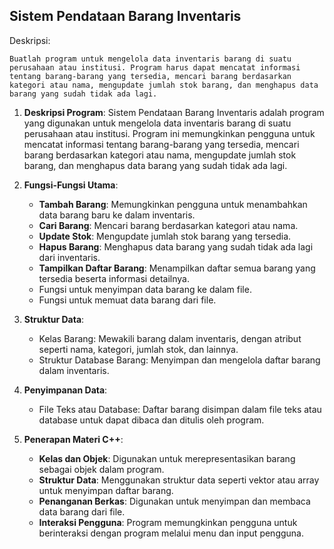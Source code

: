 ## **Sistem Pendataan Barang Inventaris**

   Deskripsi:
   
   `Buatlah program untuk mengelola data inventaris barang di suatu perusahaan atau institusi. Program harus dapat mencatat informasi tentang barang-barang yang tersedia, mencari barang berdasarkan kategori atau nama, mengupdate jumlah stok barang, dan menghapus data barang yang sudah tidak ada lagi.`

1. **Deskripsi Program**:
    Sistem Pendataan Barang Inventaris adalah program yang digunakan untuk mengelola data inventaris barang di suatu perusahaan atau institusi. Program ini memungkinkan pengguna untuk mencatat informasi tentang barang-barang yang tersedia, mencari barang berdasarkan kategori atau nama, mengupdate jumlah stok barang, dan menghapus data barang yang sudah tidak ada lagi.

2. **Fungsi-Fungsi Utama**:
    - **Tambah Barang**: Memungkinkan pengguna untuk menambahkan data barang baru ke dalam inventaris.
    - **Cari Barang**: Mencari barang berdasarkan kategori atau nama.
    - **Update Stok**: Mengupdate jumlah stok barang yang tersedia.
    - **Hapus Barang**: Menghapus data barang yang sudah tidak ada lagi dari inventaris.
    - **Tampilkan Daftar Barang**: Menampilkan daftar semua barang yang tersedia beserta informasi detailnya.
    - Fungsi untuk menyimpan data barang ke dalam file.
    - Fungsi untuk memuat data barang dari file.

3. **Struktur Data**:
    - Kelas Barang: Mewakili barang dalam inventaris, dengan atribut seperti nama, kategori, jumlah stok, dan lainnya.
    - Struktur Database Barang: Menyimpan dan mengelola daftar barang dalam inventaris.

4. **Penyimpanan Data**:
    - File Teks atau Database: Daftar barang disimpan dalam file teks atau database untuk dapat dibaca dan ditulis oleh program.

5. **Penerapan Materi C++**:
    - **Kelas dan Objek**: Digunakan untuk merepresentasikan barang sebagai objek dalam program.
    - **Struktur Data**: Menggunakan struktur data seperti vektor atau array untuk menyimpan daftar barang.
    - **Penanganan Berkas**: Digunakan untuk menyimpan dan membaca data barang dari file.
    - **Interaksi Pengguna**: Program memungkinkan pengguna untuk berinteraksi dengan program melalui menu dan input pengguna.